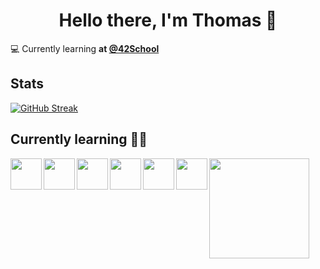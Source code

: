 <h1 align="center">Hello there, I'm Thomas 👋</h1>

💻 Currently learning **at [@42School](https://github.com/42School)**

## Stats
[![GitHub Streak](https://streak-stats.demolab.com/?user=M0dzie&theme=dark)](https://git.io/streak-stats)

## Currently learning 👨‍💻

<img align="left" width="50" src="https://upload.wikimedia.org/wikipedia/commons/thumb/1/18/C_Programming_Language.svg/570px-C_Programming_Language.svg.png?20201031132917">
<img align="left" width="50" src="https://upload.wikimedia.org/wikipedia/commons/3/32/C%2B%2B_logo.png">
<img align="left" width="50" src="https://upload.wikimedia.org/wikipedia/commons/3/38/HTML5_Badge.svg">
<img align="left" width="50" src="https://upload.wikimedia.org/wikipedia/commons/6/62/CSS3_logo.svg">
<img align="left" width="50" src="https://upload.wikimedia.org/wikipedia/commons/3/3b/Javascript_Logo.png">
<img align="left" width="50" src="https://upload.wikimedia.org/wikipedia/commons/a/a7/React-icon.svg">
<img width="160" src="https://upload.wikimedia.org/wikipedia/commons/9/9d/Swift_logo.svg">
